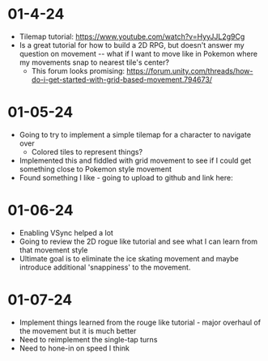 
# 01-4-24
- Tilemap tutorial: https://www.youtube.com/watch?v=HyyJJL2g9Cg
- Is a great tutorial for how to build a 2D RPG, but doesn't answer my question on movement -- what if I want to move like in Pokemon where my movements snap to nearest tile's center?
	- This forum looks promising: https://forum.unity.com/threads/how-do-i-get-started-with-grid-based-movement.794673/

# 01-05-24
- Going to try to implement a simple tilemap for a character to navigate over
	- Colored tiles to represent things?
- Implemented this and fiddled with grid movement to see if I could get something close to Pokemon style movement
- Found something I like - going to upload to github and link here:
 

# 01-06-24
- Enabling VSync helped a lot 
- Going to review the 2D rogue like tutorial and see what I can learn from that movement style
- Ultimate goal is to eliminate the ice skating movement and maybe introduce additional 'snappiness' to the movement.

# 01-07-24
- Implement things learned from the rouge like tutorial - major overhaul of the movement but it is much better
- Need to reimplement the single-tap turns 
- Need to hone-in on speed I think